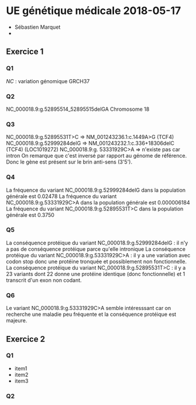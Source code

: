 # UE génétique médicale 2018-05-17
* Sébastien Marquet
*  
## Exercice 1
### Q1
*NC* : variation génomique GRCH37
### Q2
NC_000018.9:g.52895514_52895515delGA
Chromosome 18
### Q3
NC_000018.9:g.52895531T>C => NM_001243236.1:c.1449A>G (TCF4)
NC_000018.9:g.52999284delG => NM_001243232.1:c.336+18306delC (TCF4) (LOC1019272)
NC_000018.9:g. 53331929C>A => n'existe pas car intron
On remarque que c'est inversé par rapport au génome de référence. Donc le gène est présent sur le brin anti-sens (3'5').
### Q4
La fréquence du variant NC_000018.9:g.52999284delG dans la population générale est 0.02478
La fréquence du variant NC_000018.9:g.53331929C>A dans la population générale est 0.000006184
La fréquence du variant NC_000018.9:g.52895531T>C dans la population générale est 0.3750
### Q5
La conséquence protéique du variant NC_000018.9:g.52999284delG : il n'y a pas de conséquence protéique parce qu'elle intronique
La conséquence protéique du variant NC_000018.9:g.53331929C>A : il y a une variation avec codon stop donc une protéine tronquée et possiblement non fonctionnelle.
La conséquence protéique du variant NC_000018.9:g.52895531T>C : il y a 23 variants dont 22 donne une protéine identique (donc fonctionnelle) et 1 transcrit d'un exon non codant.
### Q6
Le variant NC_000018.9:g.53331929C>A semble intéresssant car on recherche une maladie peu fréquente et la conséquence protéique est majeure.

## Exercice 2
### Q1
* item1
* item2
* item3
### Q2
